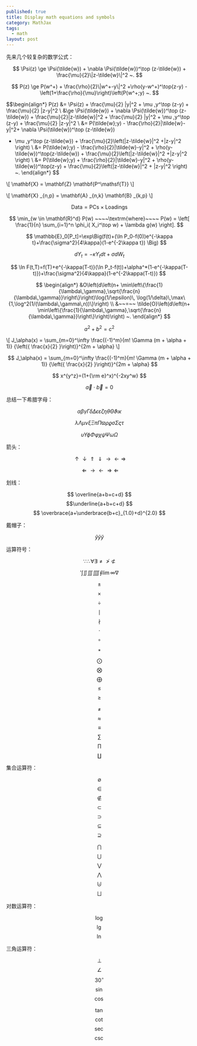 ```yaml
---
published: true
title: Display math equations and symbols
category: MathJax
tags: 
  - math
layout: post
---
```


先来几个较复杂的数学公式：


$$ \Psi(z) \ge \Psi(\tilde{w}) + \nabla \Psi(\tilde{w})^\top (z-\tilde{w}) + \frac{\mu}{2}\|z-\tilde{w}\|^2 ~. $$
 
 
$$ P(z) \ge P(w^+) + \frac{\rho}{2}\|w^+-y\|^2 +\rho(y-w^+)^\top(z-y) -\left(1+\frac{\rho}{\mu}\right)\left(P(w^+;y) ~. $$

$$\begin{align*}
P(z) &=  \Psi(z) + \frac{\mu}{2} \|y\|^2 + \mu \,y^\top (z-y) +
\frac{\mu}{2} \|z-y\|^2 \\
&\ge \Psi(\tilde{w}) + \nabla \Psi(\tilde{w})^\top (z-\tilde{w}) +
\frac{\mu}{2}\|z-\tilde{w}\|^2 +  \frac{\mu}{2} \|y\|^2 + \mu \,y^\top (z-y) +
\frac{\mu}{2} \|z-y\|^2 \\
&= P(\tilde{w};y) - \frac{\rho}{2}\|\tilde{w}-y\|^2+ \nabla \Psi(\tilde{w})^\top (z-\tilde{w}) 
+ \mu \,y^\top (z-\tilde{w})  + \frac{\mu}{2}\left(\|z-\tilde{w}\|^2 +\|z-y\|^2 \right) \\
&= P(\tilde{w};y) - \frac{\rho}{2}\|\tilde{w}-y\|^2 + \rho(y-\tilde{w})^\top(z-\tilde{w}) + \frac{\mu}{2}\left(\|z-\tilde{w}\|^2 +\|z-y\|^2 \right) \\
&= P(\tilde{w};y) + \frac{\rho}{2}\|\tilde{w}-y\|^2 + \rho(y-\tilde{w})^\top(z-y) +
\frac{\mu}{2}\left(\|z-\tilde{w}\|^2 + \|z-y\|^2 \right) ~.
\end{align*}
$$

\\[ \mathbf{X} = \mathbf{Z} \mathbf{P^\mathsf{T}} \\]

\\[ \mathbf{X} \_{n,p} = \mathbf{A} \_{n,k} \mathbf{B} \_{k,p} \\]

$$ \mathsf{Data = PCs} \times \mathsf{Loadings} $$

$$ \min_{w \in \mathbf{R}^d} P(w) ~~~~\textrm{where}~~~~ P(w) = \left[ \frac{1}{n} \sum_{i=1}^n \phi_i( X_i^\top w) + \lambda g(w) \right]. $$

$$ \mathbb{E}_0[P_t]=\exp\Big(f(t)+(\ln P_0-f(0))e^{-\kappa t}+\frac{\sigma^2}{4\kappa}(1-e^{-2\kappa t}) \Big) $$

$$ d Y_t=-\kappa Y_t dt+\sigma d W_t $$

$$ \ln F(t,T)=f(T)+e^{-\kappa(T-t)}(\ln P_t-f(t))+\alpha^*(1-e^{-\kappa(T-t)})+\frac{\sigma^2}{4\kappa}(1-e^{-2\kappa(T-t)}) $$

$$ \begin{align*}
  &O\left(d\left(n+
      \min\left\{\frac{1}{\lambda\,\gamma},\sqrt{\frac{n}{\lambda\,\gamma}}\right\}\right)\log(1/\epsilon)\,
    \log(1/\delta)\,\max\{1,\log^2(1/(\lambda\,\gamma\,n))\}\right) \\
  &~~=~~ \tilde{O}\left(d\left(n+
      \min\left\{\frac{1}{\lambda\,\gamma},\sqrt{\frac{n}{\lambda\,\gamma}}\right\}\right)\right)
  ~.
\end{align*} 
$$

$$a^2 + b^2 = c^2$$

\\[ J_\alpha(x) = \sum_{m=0}^\infty \frac{(-1)^m}{m! \Gamma (m + \alpha + 1)} {\left({ \frac{x}{2} }\right)}^{2m + \alpha} \\]

$$ J_\alpha(x) = \sum_{m=0}^\infty \frac{(-1)^m}{m! \Gamma (m + \alpha + 1)} {\left({ \frac{x}{2} }\right)}^{2m + \alpha} $$

$$ x^{y^z}=(1+{\rm e}^x)^{-2xy^w} $$

$$ \vec{a} \cdot \vec{b}=0 $$

总结一下希腊字母：

$$ \alpha  \beta　\gamma　\Gamma　\delta　\Delta　\epsilon \varepsilon　　\zeta　\eta　\theta　\Theta　\vartheta \iota　\kappa $$

$$　\lambda　\Lambda　\mu　　\nu　\xi　\Xi　　\pi　\Pi　\varpi　　\rho　\varrho　　\sigma　\Sigma　\varsigma　　\tau　$$

$$　\upsilon　\Upsilon  \phi　\Phi　\varphi　\chi　　\psi　\Psi　\omega　\Omega $$

箭头：

$$  \uparrow  \downarrow  \Uparrow \Downarrow  \rightarrow  \leftarrow  \Rightarrow $$

$$  \Leftarrow  \longrightarrow  \longleftarrow  \Longrightarrow  \Longleftarrow $$

划线：

$$ \overline{a+b+c+d} $$  $$\underline{a+b+c+d} $$  $$ \overbrace{a+\underbrace{b+c}_{1.0}+d}^{2.0} $$

戴帽子：

$$ \hat{y}  \check{y}  \breve{y} $$

运算符号：

$$ \because  \therefore  \forall  \exists \not=  \not> \not\subset $$

$$ \prime  \int  \iint  \iiint  \iiiint  \oint  \lim  \infty  \nabla $$

$$ \pm $$  $$ \times $$  $$ \div $$  $$ \mid $$  $$ \nmid $$  $$ \cdot $$  $$ \circ $$

$$ \ast $$  $$ \bigodot $$  $$ \bigotimes $$  $$ \bigoplus $$ $$\leq $$ $$ \geq $$

$$ \neq $$  $$ \approx $$  $$ \equiv $$  $$ \sum $$  $$ \prod $$  $$ \coprod $$

集合运算符：

$$ \emptyset $$  $$ \in $$  $$ \notin $$  $$ \subset $$  $$ \supset $$  $$ \subseteq $$ $$ \supseteq $$

$$ \bigcap $$  $$ \bigcup $$  $$ \bigvee $$  $$ \bigwedge $$ $$ \biguplus $$ $$ \bigsqcup $$

对数运算符：

$$ \log $$  $$ \lg $$  $$ \ln $$

三角运算符：

$$ \bot $$  $$ \angle $$  $$ 30^\circ $$  $$ \sin $$  $$ \cos $$ 

$$ \tan $$  $$ \cot $$  $$ \sec $$  $$ \csc $$


